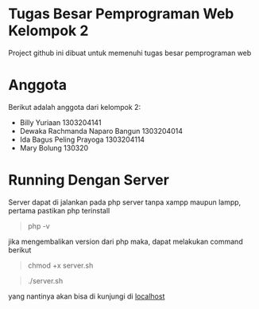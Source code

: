 # Tugas Besar Pemprograman Web Kelompok 2
Project github ini dibuat untuk memenuhi tugas besar pemprograman web 

# Anggota
Berikut adalah anggota dari kelompok 2:

- Billy Yuriaan 1303204141
- Dewaka Rachmanda Naparo Bangun 1303204014
- Ida Bagus Peling Prayoga 1303204114
- Mary Bolung 130320

# Running Dengan Server
Server dapat di jalankan pada php server tanpa xampp maupun lampp, pertama pastikan php terinstall

> php -v

jika mengembalikan version dari php maka, dapat melakukan command berikut

> chmod +x server.sh

> ./server.sh

yang nantinya akan bisa di kunjungi di [localhost](http://localhost:8000/)